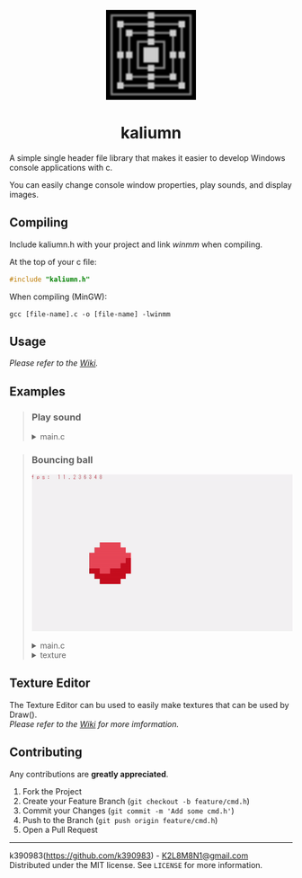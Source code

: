 <p align="center">
  <img src="assets/kaliumn.png" alt="Logo" width="160" height="160">
  <h1 align="center">kaliumn</h1>
</p>


A simple single header file library that makes it easier to develop Windows console applications with c.

You can easily change console window properties, play sounds, and display images.

## Compiling

Include kaliumn.h with your project and link *winmm* when compiling.

At the top of your c file:

```c
#include "kaliumn.h"
```

When compiling (MinGW):

```
gcc [file-name].c -o [file-name] -lwinmm
```

## Usage 

*Please refer to the [Wiki](https://github.com/k390983/cmd.h/wiki).* 

## Examples

> ### Play sound
>
> <details><summary>main.c</summary>
>
> ```c
> #include <stdlib.h>
> #include <stdio.h>
> #include "cmd.h"
> int main(void)
> {
>     PlayAudio("sound.mp3", 0);
>     Sleep(1000);
>     PauseAudio("sound.mp3");
>     Sleep(1000);
>     ResumeAudio("sound.mp3");
>     Sleep(1000);
>     StopAudio("sound.mp3");
> }
> 
> ```
> </details>

> ### Bouncing ball
>
> ![ball-gif](assets/bouncingBall.gif)
>
> <details><summary>main.c</summary>
>
> ```c
> #include <stdlib.h>
> #include <stdio.h>
> #include "../kaliumn.h"
> int main(void)
> {
> 	int x, y;
> 	int WIDTH = 50;
> 	int HEIGHT = 30;
> 	int xDirection = 0;
> 	int yDirection = 0;
> 	char fpsChar[100];
> 	int *player = LoadTexture("texture");
> 	//Initialize Canvas
> 	Startup((WIDTH) * 2, HEIGHT, "test");
> 	InitCanvas(WIDTH, HEIGHT, 71);
> 	x = 0;
> 	y = 0;
> 	while(1)
> 	{
> 		//Collision + Movement
> 		if(x == 0)
> 		{
> 			xDirection = 0;
> 		}
> 		if(x + player[0] == WIDTH)
> 		{
> 			xDirection = 1;
> 		}
> 		if(y == 0)
> 		{
> 			yDirection = 0;
> 		}
> 		if(y + player[1] == HEIGHT)
> 		{
> 			yDirection = 1;
> 		}
> 		if(xDirection == 0)
> 		{
> 			x++;
> 		}
> 		else
> 		{
> 			x--;
> 		}
> 
> 		if(yDirection == 0)
> 		{
> 			y++;
> 		}
> 		else
> 		{
> 			y--;
> 		}
> 		//Clean canvas
> 		CleanCanvas(71);
> 		//Draw ball and fps
> 		DrawTexture(player, x, y);
> 		sprintf(fpsChar, "fps: %f", GetFPS());
> 		DrawChar(fpsChar, 40, 0, 0);
> 		//Display canvas to screen
> 		Display(););
> 	}
> }
> ```
> </details>
>  
> <details><summary>texture</summary>
>
> ```c
> 8, 8
> 99 99 41 41 41 41 99 99 
> 99 41 41 41 41 41 41 99 
> 41 41 41 41 41 41 41 41 
> 41 41 41 41 41 41 41 40 
> 41 41 41 41 41 41 40 40 
> 40 40 41 41 40 40 40 40 
> 99 40 40 40 40 40 40 99 
> 99 99 40 40 40 40 99 99 
> ```
> </details>

## Texture Editor
The Texture Editor can bu used to easily make textures that can be used by Draw().    
*Please refer to the [Wiki](https://github.com/k390983/cmd.h/wiki) for more imformation.* 

## Contributing
Any contributions are **greatly appreciated**.

1. Fork the Project
2. Create your Feature Branch (`git checkout -b feature/cmd.h`)
3. Commit your Changes (`git commit -m 'Add some cmd.h'`)
4. Push to the Branch (`git push origin feature/cmd.h`)
5. Open a Pull Request

----

k390983(https://github.com/k390983) - K2L8M8N1@gmail.com    
Distributed under the MIT license. See `LICENSE` for more information. 
